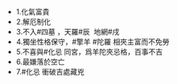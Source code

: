 - 1.化氣富貴
- 2.解厄制化
- 3.不入#四墓 ，天羅#辰  地網#戌
- 4.獨坐性格保守，#擎羊 #陀羅 相夾主富而不免勞
- 5.不喜與#化忌 同宮，爲羊陀夾忌格，百事不吉
- 6.最嫌落於空亡
- 7.#化忌 衝破吉處藏兇